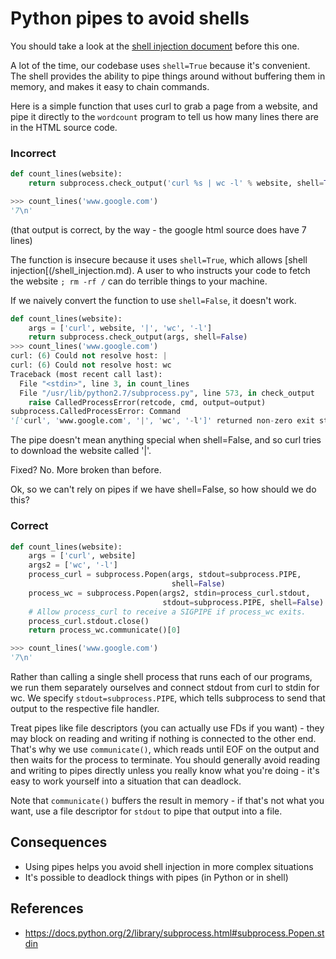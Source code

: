 
Python pipes to avoid shells
============================

You should take a look at the
[shell injection document](/shell_injection.md) before this one.

A lot of the time, our codebase uses `shell=True` because it's
convenient. The shell provides the ability to pipe things around
without buffering them in memory, and makes it easy to chain commands.

Here is a simple function that uses curl to grab a page from a website,
and pipe it directly to the `wordcount` program to tell us how many
lines there are in the HTML source code.

### Incorrect

```python
def count_lines(website):
    return subprocess.check_output('curl %s | wc -l' % website, shell=True)

>>> count_lines('www.google.com')
'7\n'

```

(that output is correct, by the way - the google html source does have
7 lines)

The function is insecure because it uses `shell=True`, which allows
[shell injection[(/shell_injection.md). A user to who instructs your
code to fetch the website `; rm -rf /` can do terrible things to your
machine.

If we naively convert the function to use `shell=False`, it doesn't
work.

```python
def count_lines(website):
    args = ['curl', website, '|', 'wc', '-l']
    return subprocess.check_output(args, shell=False)
>>> count_lines('www.google.com')
curl: (6) Could not resolve host: |
curl: (6) Could not resolve host: wc
Traceback (most recent call last):
  File "<stdin>", line 3, in count_lines
  File "/usr/lib/python2.7/subprocess.py", line 573, in check_output
    raise CalledProcessError(retcode, cmd, output=output)
subprocess.CalledProcessError: Command
'['curl', 'www.google.com', '|', 'wc', '-l']' returned non-zero exit status 6
```

The pipe doesn't mean anything special when shell=False, and so curl
tries to download the website called '|'.

Fixed? No. More broken than before.

Ok, so we can't rely on pipes if we have shell=False, so how should we
do this?

### Correct

```python
def count_lines(website):
    args = ['curl', website]
    args2 = ['wc', '-l']
    process_curl = subprocess.Popen(args, stdout=subprocess.PIPE,
                                    shell=False)
    process_wc = subprocess.Popen(args2, stdin=process_curl.stdout,
                                  stdout=subprocess.PIPE, shell=False)
    # Allow process_curl to receive a SIGPIPE if process_wc exits.
    process_curl.stdout.close()
    return process_wc.communicate()[0]

>>> count_lines('www.google.com')
'7\n'
```

Rather than calling a single shell process that runs each of our
programs, we run them separately ourselves and connect stdout from curl
to stdin for wc. We specify `stdout=subprocess.PIPE`, which tells
subprocess to send that output to the respective file handler.

Treat pipes like file descriptors (you can actually use FDs if you
want) - they may block on reading and writing if nothing is connected
to the other end. That's why we use `communicate()`, which reads until
EOF on the output and then waits for the process to terminate. You
should generally avoid reading and writing to pipes directly unless
you really know what you're doing - it's easy to work yourself into a
situation that can deadlock.

Note that `communicate()` buffers the result in memory - if that's
not what you want, use a file descriptor for `stdout` to pipe that
output into a file.

## Consequences

* Using pipes helps you avoid shell injection in more complex situations
* It's possible to deadlock things with pipes (in Python or in shell)

## References

* https://docs.python.org/2/library/subprocess.html#subprocess.Popen.stdin

